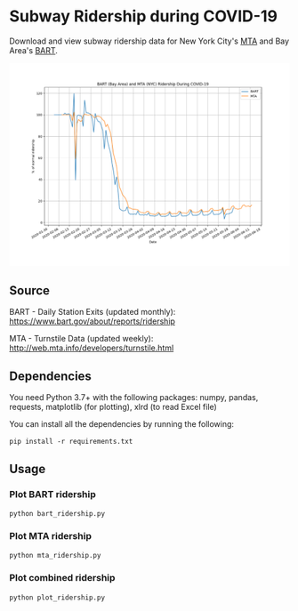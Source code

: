 # Subway Ridership during COVID-19
Download and view subway ridership data for New York City's [MTA](https://new.mta.info/) and Bay Area's [BART](https://www.bart.gov/).

![2020-06-13 BART and MTA Ridership](2020-06-13_bart_mta_ridership.png)

## Source

BART - Daily Station Exits (updated monthly): https://www.bart.gov/about/reports/ridership

MTA - Turnstile Data (updated weekly): http://web.mta.info/developers/turnstile.html

## Dependencies

You need Python 3.7+ with the following packages: numpy, pandas, requests, matplotlib (for plotting), xlrd (to read Excel file)

You can install all the dependencies by running the following:
```
pip install -r requirements.txt
```

## Usage

### Plot BART ridership
```
python bart_ridership.py
```

### Plot MTA ridership
```
python mta_ridership.py
```

### Plot combined ridership
```
python plot_ridership.py
```
